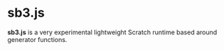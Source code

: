 # sb3.js

**sb3.js** is a very experimental lightweight Scratch runtime based around generator functions.